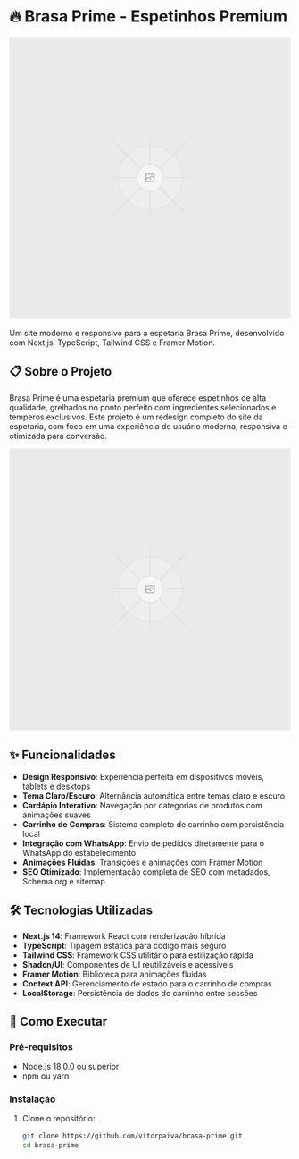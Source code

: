 # 🔥 Brasa Prime - Espetinhos Premium

![Brasa Prime Logo](public/images/logo.png)

Um site moderno e responsivo para a espetaria Brasa Prime, desenvolvido com Next.js, TypeScript, Tailwind CSS e Framer Motion.

## 📋 Sobre o Projeto

Brasa Prime é uma espetaria premium que oferece espetinhos de alta qualidade, grelhados no ponto perfeito com ingredientes selecionados e temperos exclusivos. Este projeto é um redesign completo do site da espetaria, com foco em uma experiência de usuário moderna, responsiva e otimizada para conversão.

![Screenshot do Site](public/images/og-image.jpg)

## ✨ Funcionalidades

- **Design Responsivo**: Experiência perfeita em dispositivos móveis, tablets e desktops
- **Tema Claro/Escuro**: Alternância automática entre temas claro e escuro
- **Cardápio Interativo**: Navegação por categorias de produtos com animações suaves
- **Carrinho de Compras**: Sistema completo de carrinho com persistência local
- **Integração com WhatsApp**: Envio de pedidos diretamente para o WhatsApp do estabelecimento
- **Animações Fluidas**: Transições e animações com Framer Motion
- **SEO Otimizado**: Implementação completa de SEO com metadados, Schema.org e sitemap

## 🛠️ Tecnologias Utilizadas

- **Next.js 14**: Framework React com renderização híbrida
- **TypeScript**: Tipagem estática para código mais seguro
- **Tailwind CSS**: Framework CSS utilitário para estilização rápida
- **Shadcn/UI**: Componentes de UI reutilizáveis e acessíveis
- **Framer Motion**: Biblioteca para animações fluidas
- **Context API**: Gerenciamento de estado para o carrinho de compras
- **LocalStorage**: Persistência de dados do carrinho entre sessões

## 🚀 Como Executar

### Pré-requisitos

- Node.js 18.0.0 ou superior
- npm ou yarn

### Instalação

1. Clone o repositório:
   ```bash
   git clone https://github.com/vitorpaiva/brasa-prime.git
   cd brasa-prime